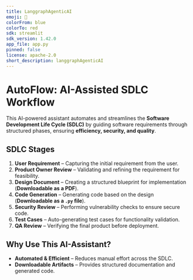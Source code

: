 ```yaml
---
title: LanggraphAgenticAI
emoji: 🐨
colorFrom: blue
colorTo: red
sdk: streamlit
sdk_version: 1.42.0
app_file: app.py
pinned: false
license: apache-2.0
short_description: langgraphAgenticAI
---
```



# AutoFlow: AI-Assisted SDLC Workflow  

This AI-powered assistant automates and streamlines the **Software Development Life Cycle (SDLC)** by guiding software requirements through structured phases, ensuring **efficiency, security, and quality**.  

## SDLC Stages  

1. **User Requirement** – Capturing the initial requirement from the user.  
2. **Product Owner Review** – Validating and refining the requirement for feasibility.  
3. **Design Document** – Creating a structured blueprint for implementation (**Downloadable as a PDF**).  
4. **Code Generation** – Generating code based on the design (**Downloadable as a `.py` file**).  
5. **Security Review** – Performing vulnerability checks to ensure secure code.  
6. **Test Cases** – Auto-generating test cases for functionality validation.  
7. **QA Review** – Verifying the final product before deployment.  

## Why Use This AI-Assistant?  

- **Automated & Efficient** – Reduces manual effort across the SDLC.  
- **Downloadable Artifacts** – Provides structured documentation and generated code.  
